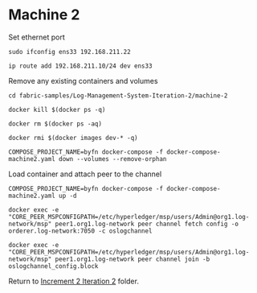 # Machine 2

Set ethernet port

```
sudo ifconfig ens33 192.168.211.22

ip route add 192.168.211.10/24 dev ens33
```

Remove any existing containers and volumes

```
cd fabric-samples/Log-Management-System-Iteration-2/machine-2

docker kill $(docker ps -q)

docker rm $(docker ps -aq)

docker rmi $(docker images dev-* -q)

COMPOSE_PROJECT_NAME=byfn docker-compose -f docker-compose-machine2.yaml down --volumes --remove-orphan
```

Load container and attach peer to the channel

```
COMPOSE_PROJECT_NAME=byfn docker-compose -f docker-compose-machine2.yaml up -d

docker exec -e "CORE_PEER_MSPCONFIGPATH=/etc/hyperledger/msp/users/Admin@org1.log-network/msp" peer1.org1.log-network peer channel fetch config -o orderer.log-network:7050 -c oslogchannel

docker exec -e "CORE_PEER_MSPCONFIGPATH=/etc/hyperledger/msp/users/Admin@org1.log-network/msp" peer1.org1.log-network peer channel join -b oslogchannel_config.block
```
Return to [Increment 2 Iteration 2](../README.md) folder.

